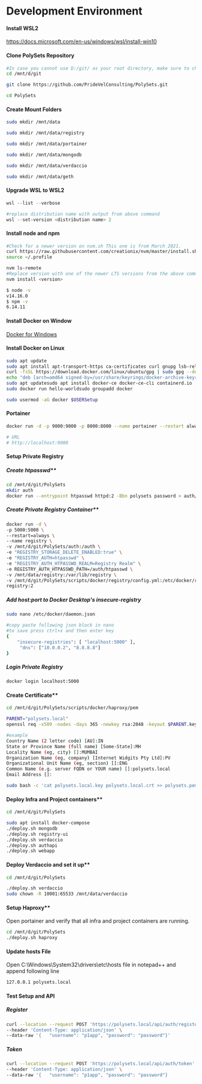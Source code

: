 # Development Environment



#### Install WSL2

https://docs.microsoft.com/en-us/windows/wsl/install-win10



#### Clone PolySets Repository

```bash
#In case you cannot use D:/git/ as your root directory, make sure to change it to whatever your root directory is anywhere you see a **. 
cd /mnt/d/git

git clone https://github.com/PrideVelConsulting/PolySets.git

cd PolySets
```



#### Create Mount Folders

```bash
sudo mkdir /mnt/data

sudo mkdir /mnt/data/registry

sudo mkdir /mnt/data/portainer

sudo mkdir /mnt/data/mongodb

sudo mkdir /mnt/data/verdaccio

sudo mkdir /mnt/data/geth
```



#### Upgrade WSL to WSL2

```powershell
wsl --list --verbose

#replace distribution name with output from above command
wsl --set-version <distribution name> 2
```

#### Install node and npm

```bash
#Check for a newer version on nvm.sh This one is from March 2021. 
curl https://raw.githubusercontent.com/creationix/nvm/master/install.sh | bash
source ~/.profile 

nvm ls-remote
#Replace version with one of the newer LTS versions from the above command. 
nvm install <version>

$ node -v
v14.16.0
$ npm -v
6.14.11
```



#### Install Docker on Window

[Docker for Windows](https://docs.docker.com/docker-for-windows/wsl/)



#### Install Docker on Linux

```bash
sudo apt update
sudo apt install apt-transport-https ca-certificates curl gnupg lsb-release
curl -fsSL https://download.docker.com/linux/ubuntu/gpg | sudo gpg --dearmor -o /usr/share/keyrings/docker-archive-keyring.gpg
echo "deb [arch=amd64 signed-by=/usr/share/keyrings/docker-archive-keyring.gpg] https://download.docker.com/linux/ubuntu $(lsb_release -cs) stable" | sudo tee /etc/apt/sources.list.d/docker.list > /dev/null
sudo apt updatesudo apt install docker-ce docker-ce-cli containerd.io
sudo docker run hello-worldsudo groupadd docker

sudo usermod -aG docker $USERSetup 
```



#### Portainer

```bash
docker run -d -p 9000:9000 -p 8000:8000 --name portainer --restart always -v /var/run/docker.sock:/var/run/docker.sock -v /mnt/data/portainer:/data portainer/portainer-ce

# URL
# http://localhost:9000 
```



#### Setup Private Registry



##### Create htpasswd**

```bash
cd /mnt/d/git/PolySets
mkdir auth
docker run --entrypoint htpasswd httpd:2 -Bbn polysets password > auth/htpasswd
```



##### Create Private Registry Container**

```bash
docker run -d \
-p 5000:5000 \
--restart=always \
--name registry \
-v /mnt/d/git/PolySets/auth:/auth \
-e "REGISTRY_STORAGE_DELETE_ENABLED:true" \
-e "REGISTRY_AUTH=htpasswd" \
-e "REGISTRY_AUTH_HTPASSWD_REALM=Registry Realm" \
-e REGISTRY_AUTH_HTPASSWD_PATH=/auth/htpasswd \
-v /mnt/data/registry:/var/lib/registry \
-v /mnt/d/git/PolySets/scripts/docker/registry/config.yml:/etc/docker/registry/config.yml \
registry:2
```



##### Add host:port to Docker Desktop's insecure-registry

```bash
sudo nano /etc/docker/daemon.json  

#copy paste following json block in nano
#to save press ctrl+x and then enter key
{
	"insecure-registries": [ "localhost:5000" ],     
     "dns": ["10.0.0.2", "8.8.8.8"]   
}
```



##### Login Private Registry

```bash
docker login localhost:5000
```



#### Create Certificate**

```bash
cd /mnt/d/git/PolySets/scripts/docker/haproxy/pem

PARENT="polysets.local"
openssl req -x509 -nodes -days 365 -newkey rsa:2048 -keyout $PARENT.key -out $PARENT.crt

#example
Country Name (2 letter code) [AU]:IN
State or Province Name (full name) [Some-State]:MH
Locality Name (eg, city) []:MUMBAI
Organization Name (eg, company) [Internet Widgits Pty Ltd]:PV
Organizational Unit Name (eg, section) []:ENG
Common Name (e.g. server FQDN or YOUR name) []:polysets.local
Email Address []:

sudo bash -c 'cat polysets.local.key polysets.local.crt >> polysets.pem'
```



#### Deploy Infra and Project containers**

```bash
cd /mnt/d/git/PolySets

sudo apt install docker-compose
./deploy.sh mongodb
./deploy.sh registry-ui
./deploy.sh verdaccio
./deploy.sh authapi
./deploy.sh webapp
```



#### Deploy Verdaccio and set it up**

```bash
cd /mnt/d/git/PolySets

./deploy.sh verdaccio
sudo chown -R 10001:65533 /mnt/data/verdaccio
```



#### Setup Haproxy**

Open portainer and verify that all infra and project containers are running.

```bash
cd /mnt/d/git/PolySets
./deploy.sh haproxy
```



#### Update hosts File

Open C:\Windows\System32\drivers\etc\hosts file in notepad++ and append following line

```bash
127.0.0.1 polysets.local
```



#### Test Setup and API

##### Register

```bash
curl --location --request POST 'https://polysets.local/api/auth/register' \
--header 'Content-Type: application/json' \
--data-raw '{	"username": "p1app", "password": "password"}'
```

##### Token

```bash
curl --location --request POST 'https://polysets.local/api/auth/token' \
--header 'Content-Type: application/json' \
--data-raw '{	"username": "p1app", "password": "password"}
```
